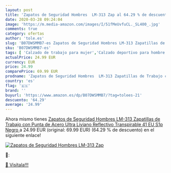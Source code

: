 ```yaml
---
layout: post
title: 'Zapatos de Seguridad Hombres  LM-313 Zap al 64.29 % de descuento'
date: 2020-03-28 09:24:04
image: 'https://m.media-amazon.com/images/I/51fMeUvfuCL._SL400_.jpg'
comments: true
category: ofertas
author: 'tole.es'
slug: 'B07DWSMMB7-es Zapatos de Seguridad Hombres LM-313 Zapatillas de Trabajo...'
sku: 'B07DWSMMB7-es'
tags: [ 'Calzado de trabajo para mujer','Calzado deportivo para hombre','Calzado sanitario y de hostelería para mujer','Chanclas y sandalias de piscina para hombre','Sandalias y chanclas para niña','Zapatillas y calzado deportivo para hombre','Zapatos','Zapatos para hombre','Zapatos para mujer','Zapatos para niñas pequeñas','Zapatos y complementos','Zuecos sanitarios y de hostelería para mujer','Zuecos y mules para hombre','zapatos', ]
actualPrice: 24.99 EUR
currency: EUR
price: 24.99
comparePrice: 69.99 EUR
prodname: 'Zapatos de Seguridad Hombres  LM-313 Zapatillas de Trabajo con Punta de Acero Ultra Liviano Reflectivo Transpirable 41 EU S1p Negro '
country: 'es'
flag: '🇪🇸'
brand: ''
buyurl: 'https://www.amazon.es/dp/B07DWSMMB7/?tag=tolees-21'
descuento: '64.29'
average: '24.99'
---
```


Ahora mismo tienes [Zapatos de Seguridad Hombres  LM-313 Zapatillas de Trabajo con Punta de Acero Ultra Liviano Reflectivo Transpirable 41 EU S1p Negro ](https://www.amazon.es/dp/B07DWSMMB7/?tag=tolees-21) a 24.99 EUR (original: 69.99 EUR) (64.29 %  de descuento) en el siguiente enlace!

[![Zapatos de Seguridad Hombres  LM-313 Zap](https://m.media-amazon.com/images/I/51fMeUvfuCL._SL400_.jpg)](https://www.amazon.es/dp/B07DWSMMB7/?tag=tolees-21)

🔎:


[🛒 Visítala!!!](https://www.amazon.es/dp/B07DWSMMB7/?tag=tolees-21)
